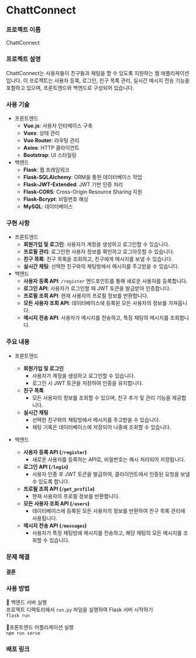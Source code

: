 # ChattConnect

### 프로젝트 이름
ChattConnect

### 프로젝트 설명
ChattConnect는 사용자들이 친구들과 채팅을 할 수 있도록 지원하는 웹 애플리케이션입니다. 이 프로젝트는 사용자 등록, 로그인, 친구 목록 관리, 실시간 메시지 전송 기능을 포함하고 있으며, 프론트엔드와 백엔드로 구성되어 있습니다.

### 사용 기술
* 프론트엔드
  * **Vue.js**: 사용자 인터페이스 구축
  * **Vuex**: 상태 관리
  * **Vue Router**: 라우팅 관리
  * **Axios**: HTTP 클라이언트
  * **Bootstrap**: UI 스타일링
* 백엔드
  * **Flask**: 웹 프레임워크
  * **Flask-SQLAlchemy**: ORM을 통한 데이터베이스 작업
  * **Flask-JWT-Extended**: JWT 기반 인증 처리
  * **Flask-CORS**: Cross-Origin Resource Sharing 지원
  * **Flask-Bcrypt**: 비밀번호 해싱
  * **MySQL**: 데이터베이스


### 구현 사항
* 프론트엔드
  * **회원가입 및 로그인**: 사용자가 계정을 생성하고 로그인할 수 있습니다.
  * **프로필 관리**: 로그인한 사용자 정보를 확인하고 로그아웃할 수 있습니다.
  * **친구 목록**: 친구 목록을 조회하고, 친구에게 메시지를 보낼 수 있습니다.
  * **실시간 채팅**: 선택한 친구와의 채팅방에서 메시지를 주고받을 수 있습니다.
* 백엔드
  * **사용자 등록 API**: `/register` 엔드포인트를 통해 새로운 사용자를 등록합니다.
  * **로그인 API**: 사용자가 로그인할 때 JWT 토큰을 발급받아 인증합니다.
  * **프로필 조회 API**: 현재 사용자의 프로필 정보를 반환합니다.
  * **모든 사용자 조회 API**: 데이터베이스에 등록된 모든 사용자의 정보를 가져옵니다.
  * **메시지 전송 API**: 사용자가 메시지를 전송하고, 특정 채팅의 메시지를 조회합니다.
 
### 주요 내용
* 프론트엔드
    * **회원가입 및 로그인**
       * 사용자가 계정을 생성하고 로그인할 수 있습니다.
       * 로그인 시 JWT 토큰을 저장하여 인증을 유지합니다.
    * **친구 목록**
      * 모든 사용자의 정보를 조회할 수 있으며, 친구 추가 및 관리 기능을 제공합니다.
    * **실시간 채팅**
      * 선택한 친구와의 채팅방에서 메시지를 주고받을 수 있습니다.
      * 채팅 기록은 데이터베이스에 저장되어 나중에 조회할 수 있습니다.

* 백엔드
  * **사용자 등록 API (`/register`)**
    * 새로운 사용자를 등록하는 API로, 비밀번호는 해시 처리되어 저장됩니다.
  * **로그인 API (`/login`)**
    * 사용자 인증 후 JWT 토큰을 발급하여, 클라이언트에서 인증된 요청을 보낼 수 있도록 합니다.
  * **프로필 조회 API (`/get_profile`)**
    * 현재 사용자의 프로필 정보를 반환합니다.
  * **모든 사용자 조회 API (`/users`)**
    * 데이터베이스에 등록된 모든 사용자의 정보를 반환하여 친구 목록 관리에 사용됩니다.
  * **메시지 전송 API (`/messages`)**
    * 사용자가 특정 채팅방에 메시지를 전송하고, 해당 채팅의 모든 메시지를 조회할 수 있습니다.
    


   
### 문제 해결


#### 결론


### 사용 방법
🥲 백엔드 서버 실행  
프로젝트 디렉토리에서 `run.py` 파일을 실행하여 Flask 서버 시작하기  
`flask run`

🥲프론트엔드 어플리케이션 실행  
`npm run serve`


### 배포 링크
